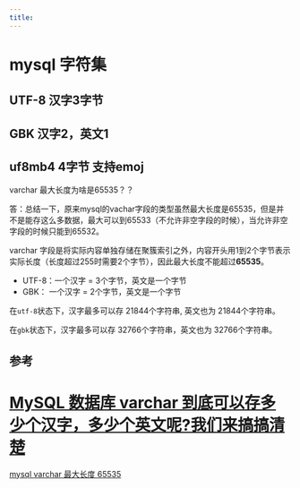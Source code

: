 ```yaml
---
title:
---
```

# mysql 字符集

## UTF-8  汉字3字节

## GBK 汉字2，英文1

## uf8mb4 4字节 支持emoj

varchar 最大长度为啥是65535？？

答：总结一下，原来mysql的vachar字段的类型虽然最大长度是65535，但是并不是能存这么多数据，最大可以到65533（不允许非空字段的时候），当允许非空字段的时候只能到65532。 



varchar 字段是将实际内容单独存储在聚簇索引之外，内容开头用1到2个字节表示实际长度（长度超过255时需要2个字节），因此最大长度不能超过**65535**。

- UTF-8：一个汉字 = 3个字节，英文是一个字节
- GBK： 一个汉字 = 2个字节，英文是一个字节

在`utf-8`状态下，汉字最多可以存 21844个字符串, 英文也为 21844个字符串。

在`gbk`状态下，汉字最多可以存 32766个字符串，英文也为 32766个字符串。

## 参考

# [MySQL 数据库 varchar 到底可以存多少个汉字，多少个英文呢?我们来搞搞清楚](https://www.cnblogs.com/printN/p/7252490.html)

[mysql varchar 最大长度 65535](https://blog.csdn.net/u014704496/article/details/40018121)